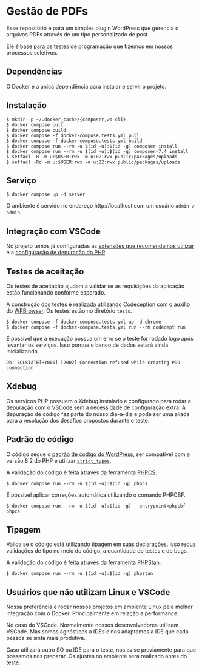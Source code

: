 # Gestão de PDFs

Esse repositório é para um simples plugin WordPress que gerencia o arquivos PDFs através de um tipo personalizado de post. 

Ele é base para os testes de programação que fizemos em nossos processos seletivos.

## Dependências

O Docker é a única dependência para instalar e servir o projeto.

## Instalação

```
$ mkdir -p ~/.docker_cache/{composer,wp-cli} 
$ docker compose pull
$ docker compose build
$ docker compose -f docker-compose.tests.yml pull
$ docker compose -f docker-compose.tests.yml build
$ docker compose run --rm -u $(id -u):$(id -g) composer install
$ docker compose run --rm -u $(id -u):$(id -g) composer-7.4 install
$ setfacl -R -m u:$USER:rwx -m u:82:rwx public/packages/uploads 
$ setfacl -Rd -m u:$USER:rwx -m u:82:rwx public/packages/uploads 
```

## Serviço

```
$ docker compose up -d server
```

O ambiente é servido no endereço http://localhost com um usuário `admin / admin`.

## Integração com VSCode

No projeto temos já configuradas as [extensões que recomendamos utilizar](.vscode/extensions.json) e a [configuração de depuração do PHP](.vscode/launch.json).

## Testes de aceitação

Os testes de aceitação ajudam a validar se as requisições da aplicação estão funcionando conforme esperado.

A construção dos testes é realizada utilizando [Codeception](https://codeception.com/) com o auxílio do [WPBrowser](https://github.com/lucatume/wp-browser). Os testes estão no diretório `tests`.

```
$ docker compose -f docker-compose.tests.yml up -d chrome
$ docker compose -f docker-compose.tests.yml run --rm codecept run
```
É possível que a execução possua um erro se o teste for rodado logo após levantar os serviços. Isso porque o banco de dados estará ainda inicializando.

```
Db: SQLSTATE[HY000] [2002] Connection refused while creating PDO connection
```

## Xdebug

Os serviços PHP possuem o Xdebug instalado e configurado para rodar a [depuração com o VSCode](https://code.visualstudio.com/docs/editor/debugging) sem a necessidade de configuração extra. A depuração de código faz parte do nosso dia-a-dia e pode ser uma aliada para a resolução dos desafios propostos durante o teste.

## Padrão de código

O código segue o [padrão de código do WordPress](https://developer.wordpress.org/coding-standards/wordpress-coding-standards/php/), ser compatível com a versão 8.2 do PHP e utilizar [`strict_types`](https://www.php.net/manual/en/language.types.declarations.php#language.types.declarations.strict).

A validação do código é feita através da ferramenta [PHPCS](https://github.com/squizlabs/PHP_CodeSniffer).

```
$ docker compose run --rm -u $(id -u):$(id -g) phpcs
```

É possível aplicar correções automática utilizando o comando PHPCBF.

```
$ docker compose run --rm -u $(id -u):$(id -g) --entrypoint=phpcbf phpcs
```

## Tipagem

Valida se o código está utilizando tipagem em suas declarações. Isso reduz validações de tipo no meio do código, a quantidade de testes e de bugs.

A validação do código é feita através da ferramenta [PHPStan](https://phpstan.org/).

```
$ docker compose run --rm -u $(id -u):$(id -g) phpstan
```

## Usuários que não utilizam Linux e VSCode

Nossa preferência é rodar nossos projetos em ambiente Linux pela melhor integração com o Docker. Principalmente em relação a performance.

No caso do VSCode. Normalmente nossos desenvolvedores utilizam VSCode. Mas somos agnósticos a IDEs e nos adaptamos a IDE que cada pessoa se sinta mais produtiva.

Caso utilizará outro SO ou IDE para o teste, nos avise previamente para que possamos nos preparar. Os ajustes no ambiente será realizado antes do teste.
